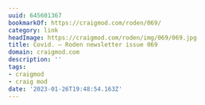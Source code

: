 ```yaml
---
uuid: 645601367
bookmarkOf: https://craigmod.com/roden/069/
category: link
headImage: https://craigmod.com/roden/img/069/069.jpg
title: Covid. — Roden newsletter issue 069
domain: craigmod.com
description: ''
tags:
- craigmod
- craig mod
date: '2023-01-26T19:48:54.163Z'
---
```



